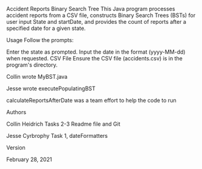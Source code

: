Accident Reports Binary Search Tree
This Java program processes accident reports from a CSV file, constructs Binary Search Trees (BSTs) for user input State and startDate, and provides the count of reports after a specified date for a given state.

Usage
Follow the prompts:

Enter the state as prompted.
Input the date in the format (yyyy-MM-dd) when requested.
CSV File
Ensure the CSV file (accidents.csv) is in the program's directory.

Collin wrote MyBST.java

Jesse wrote executePopulatingBST

calculateReportsAfterDate was a team effort to help the code 
to run

Authors

Collin Heidrich Tasks 2-3 Readme file and Git

Jesse Cyrbrophy Task 1, dateFormatters

Version

February 28, 2021
